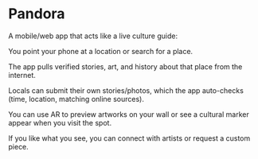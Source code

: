 # Pandora
A mobile/web app that acts like a live culture guide:

You point your phone at a location or search for a place.

The app pulls verified stories, art, and history about that place from the internet.

Locals can submit their own stories/photos, which the app auto-checks (time, location, matching online sources).

You can use AR to preview artworks on your wall or see a cultural marker appear when you visit the spot.

If you like what you see, you can connect with artists or request a custom piece.
